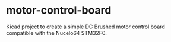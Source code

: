 # motor-control-board
Kicad project to create a simple DC Brushed motor control board compatible with the Nucelo64 STM32F0. 
